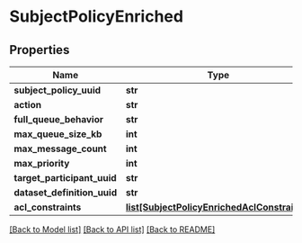 # SubjectPolicyEnriched

## Properties
Name | Type | Description | Notes
------------ | ------------- | ------------- | -------------
**subject_policy_uuid** | **str** |  | [optional] 
**action** | **str** |  | 
**full_queue_behavior** | **str** |  | [optional] 
**max_queue_size_kb** | **int** |  | [optional] 
**max_message_count** | **int** |  | [optional] 
**max_priority** | **int** |  | [optional] 
**target_participant_uuid** | **str** |  | [optional] 
**dataset_definition_uuid** | **str** |  | [optional] 
**acl_constraints** | [**list[SubjectPolicyEnrichedAclConstraints]**](SubjectPolicyEnrichedAclConstraints.md) |  | [optional] 

[[Back to Model list]](../README.md#documentation-for-models) [[Back to API list]](../README.md#documentation-for-api-endpoints) [[Back to README]](../README.md)

